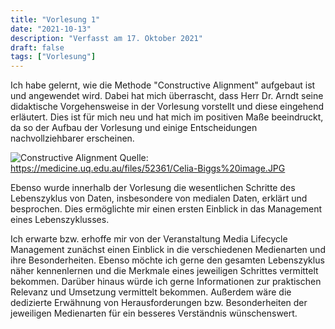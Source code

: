 ```yaml
---
title: "Vorlesung 1"
date: "2021-10-13"
description: "Verfasst am 17. Oktober 2021"
draft: false
tags: ["Vorlesung"]
---
```

Ich habe gelernt, wie die Methode "Constructive Alignment" aufgebaut ist und angewendet wird. Dabei hat mich überrascht, dass Herr Dr. Arndt seine didaktische Vorgehensweise in der Vorlesung vorstellt und diese eingehend erläutert. Dies ist für mich neu und hat mich im positiven Maße beeindruckt, da so der Aufbau der Vorlesung und einige Entscheidungen nachvollziehbarer erscheinen.

![Constructive Alignment](/lernportfolio/constructive-alignment.jpg "Constructive Alignment")
Quelle: https://medicine.uq.edu.au/files/52361/Celia-Biggs%20image.JPG

Ebenso wurde innerhalb der Vorlesung die wesentlichen Schritte des Lebenszyklus von Daten, insbesondere von medialen Daten, erklärt und besprochen. Dies ermöglichte mir einen ersten Einblick in das Management eines Lebenszyklusses.

Ich erwarte bzw. erhoffe mir von der Veranstaltung Media Lifecycle Management zunächst einen Einblick in die verschiedenen Medienarten und ihre Besonderheiten. Ebenso möchte ich gerne den gesamten Lebenszyklus näher kennenlernen und die Merkmale eines jeweiligen Schrittes vermittelt bekommen. Darüber hinaus würde ich gerne Informationen zur praktischen Relevanz und Umsetzung vermittelt bekommen. Außerdem wäre die dedizierte Erwähnung von Herausforderungen bzw. Besonderheiten der jeweiligen Medienarten für ein besseres Verständnis wünschenswert.